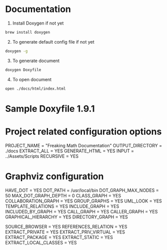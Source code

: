 # Documentation
1. Install Doxygen if not yet
```bash
brew install doxygen
```
2. To generate default config file if not yet
```bash
doxygen -g
```
3. To generate document
```bash
doxygen Doxyfile
```

4. To open document
```bash
open ./docs/html/index.html
```



# Sample Doxyfile 1.9.1
# Project related configuration options
PROJECT_NAME           = "Freaking Math Documentation"
OUTPUT_DIRECTORY       = ./docs
EXTRACT_ALL            = YES
GENERATE_HTML          = YES
INPUT                  = ../Assets/Scripts
RECURSIVE              = YES

# Graphviz configuration
HAVE_DOT               = YES
DOT_PATH               = /usr/local/bin
DOT_GRAPH_MAX_NODES    = 50
MAX_DOT_GRAPH_DEPTH    = 0
CLASS_GRAPH            = YES
COLLABORATION_GRAPH    = YES
GROUP_GRAPHS           = YES
UML_LOOK               = YES
TEMPLATE_RELATIONS     = YES
INCLUDE_GRAPH          = YES
INCLUDED_BY_GRAPH      = YES
CALL_GRAPH             = YES
CALLER_GRAPH           = YES
GRAPHICAL_HIERARCHY    = YES
DIRECTORY_GRAPH        = YES

SOURCE_BROWSER         = YES
REFERENCES_RELATION    = YES
EXTRACT_PRIVATE        = YES
EXTRACT_PRIV_VIRTUAL   = YES
EXTRACT_PACKAGE        = YES
EXTRACT_STATIC         = YES
EXTRACT_LOCAL_CLASSES  = YES